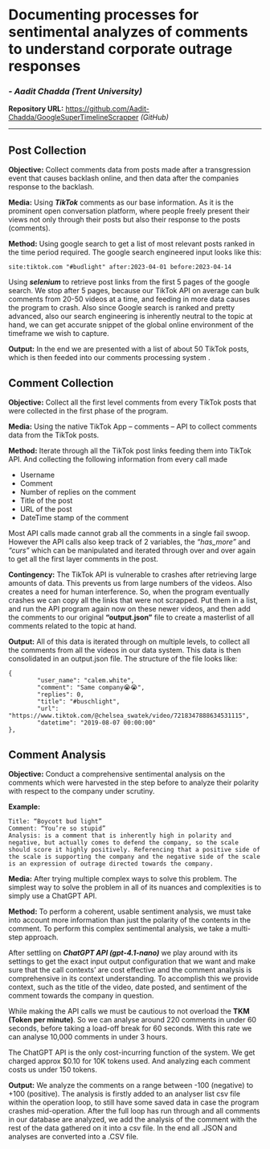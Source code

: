 # Documenting processes for sentimental analyzes of comments to understand corporate outrage responses
### *- Aadit Chadda (Trent University)*

**Repository URL:** https://github.com/Aadit-Chadda/GoogleSuperTimelineScrapper *(GitHub)*

---
## Post Collection

**Objective:** Collect comments data from posts made after a transgression event that causes backlash online, and then data after the companies response to the backlash. 

**Media:** Using ***TikTok*** comments as our base information. As it is the prominent open conversation platform, where people freely present their views not only through their posts but also their response to the posts (comments).

**Method:** Using google search to get a list of most relevant posts ranked in the time period required. The google search engineered input looks like this:

```
site:tiktok.com "#budlight" after:2023-04-01 before:2023-04-14
```

Using ***selenium*** to retrieve post links from the first 5 pages of the google search. We stop after 5 pages, because our TikTok API on average can bulk comments from 20-50 videos at a time, and feeding in more data causes the program to crash. Also since Google search is ranked and pretty advanced, also our search engineering is inherently neutral to the topic at hand, we can get accurate snippet of the global online environment of the timeframe we wish to capture. 

**Output:** In the end we are presented with a list of about 50 TikTok posts, which is then feeded into our comments processing system . 


## Comment Collection

**Objective:** Collect all the first level comments from every TikTok posts that were collected in the first phase of the program. 

**Media:** Using the native TikTok App – comments – API to collect comments data from the TikTok posts. 

**Method:** Iterate through all the TikTok post links feeding them into TikTok API. And collecting the following information from every call made

- Username
- Comment
- Number of replies on the comment
- Title of the post
- URL of the post
- DateTime stamp of the comment

Most API calls made cannot grab all the comments in a single fail swoop. However the API calls also keep track of 2 variables, the *“has_more”* and *“curs”* which can be manipulated and iterated through over and over again to get all the first layer comments in the post. 

**Contingency:** The TikTok API is vulnerable to crashes after retrieving large amounts of data. This prevents us from large numbers of the videos. Also creates a need for human interference. So, when the program eventually crashes we can copy all the links that were not scrapped. Put them in a list, and run the API program again now on these newer videos, and then add the comments to our original **“output.json”** file to create a masterlist of all comments related to the topic at hand.

**Output:** All of this data is iterated through on multiple levels, to collect all the comments from all the videos in our data system. This data is then consolidated in an output.json file. 
The structure of the file looks like:  

```
{
        "user_name": "calem.white",
        "comment": "Same company😭😭",
        "replies": 0,
        "title": "#buschlight",
        "url": "https://www.tiktok.com/@chelsea_swatek/video/7218347888634531115",
        "datetime": "2019-08-07 00:00:00" 
},
```

## Comment Analysis

**Objective:** Conduct a comprehensive sentimental analysis on the comments which were harvested in the step before to analyze their polarity with respect to the company under scrutiny. 

**Example:**
```
Title: “Boycott bud light”
Comment: “You’re so stupid”
Analysis: is a comment that is inherently high in polarity and negative, but actually comes to defend the company, so the scale should score it highly positively. Referencing that a positive side of the scale is supporting the company and the negative side of the scale is an expression of outrage directed towards the company. 
```

**Media:** After trying multiple complex ways to solve this problem. The simplest way to solve the problem in all of its nuances and complexities is to simply use a ChatGPT API.

**Method:** To perform a coherent, usable sentiment analysis, we must take into account more information than just the polarity of the contents in the comment. To perform this complex sentimental analysis, we take a multi-step approach.

After settling on ***ChatGPT API (gpt-4.1-nano)*** we play around with its settings to get the exact input output configuration that we want and make sure that the call contexts’ are cost effective and the comment analysis is comprehensive in its context understanding. To accomplish this we provide context, such as the title of the video, date posted, and sentiment of the comment towards the company in question. 

While making the API calls we must be cautious to not overload the **TKM (Token per minute)**. So we can analyse around 220 comments in under 60 seconds, before taking a load-off break for 60 seconds. With this rate we can analyse 10,000 comments in under 3 hours. 

The ChatGPT API is the only cost-incurring function of the system. We get charged approx $0.10 for 10K tokens used. And analyzing each comment costs us under 150 tokens. 

**Output:** We analyze the comments on a range between -100 (negative) to +100 (positive). The analysis is firstly added to an analyser list csv file within the operation loop, to still have some saved data in case the program crashes mid-operation. After the full loop has run through and all comments in our database are analyzed, we add the analysis of the comment with the rest of the data gathered on it into a csv file. In the end all .JSON and analyses are converted into a .CSV file. 


